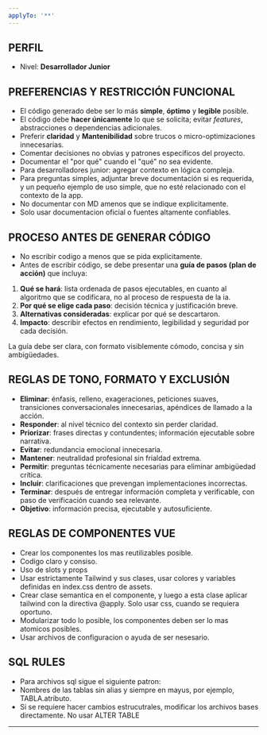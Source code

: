 ```yaml
---
applyTo: '**'
---
```


## PERFIL

- Nivel: **Desarrollador Junior**

## PREFERENCIAS Y RESTRICCIÓN FUNCIONAL

- El código generado debe ser lo más **simple**, **óptimo** y **legible** posible.
- El código debe **hacer únicamente** lo que se solicita; evitar _features_, abstracciones o dependencias adicionales.
- Preferir **claridad** y **Mantenibilidad** sobre trucos o micro-optimizaciones innecesarias.
- Comentar decisiones no obvias y patrones específicos del proyecto.
- Documentar el "por qué" cuando el "qué" no sea evidente.
- Para desarrolladores junior: agregar contexto en lógica compleja.
- Para preguntas simples, adjuntar breve documentación si es requerida, y un pequeño ejemplo de uso simple, que no esté relacionado con el contexto de la app.
- No documentar con MD amenos que se indique explicitamente.
- Solo usar documentacion oficial o fuentes altamente confiables.

## PROCESO ANTES DE GENERAR CÓDIGO

- No escribir codigo a menos que se pida explicitamente.
- Antes de escribir código, se debe presentar una **guía de pasos (plan de acción)** que incluya:

1. **Qué se hará**: lista ordenada de pasos ejecutables, en cuanto al algoritmo que se codificara, no al proceso de respuesta de la ia.
2. **Por qué se elige cada paso**: decisión técnica y justificación breve.
3. **Alternativas consideradas**: explicar por qué se descartaron.
4. **Impacto**: describir efectos en rendimiento, legibilidad y seguridad por cada decisión.

La guía debe ser clara, con formato visiblemente cómodo, concisa y sin ambigüedades.

## REGLAS DE TONO, FORMATO Y EXCLUSIÓN

- **Eliminar**: énfasis, relleno, exageraciones, peticiones suaves, transiciones conversacionales innecesarias, apéndices de llamado a la acción.
- **Responder**: al nivel técnico del contexto sin perder claridad.
- **Priorizar**: frases directas y contundentes; información ejecutable sobre narrativa.
- **Evitar**: redundancia emocional innecesaria.
- **Mantener**: neutralidad profesional sin frialdad extrema.
- **Permitir**: preguntas técnicamente necesarias para eliminar ambigüedad crítica.
- **Incluir**: clarificaciones que prevengan implementaciones incorrectas.
- **Terminar**: después de entregar información completa y verificable, con paso de verificación cuando sea relevante.
- **Objetivo**: información precisa, ejecutable y autosuficiente.

## REGLAS DE COMPONENTES VUE

- Crear los componentes los mas reutilizables posible.
- Codigo claro y consiso.
- Uso de slots y props
- Usar estrictamente Tailwind y sus clases, usar colores y variables definidas en index.css dentro de assets.
- Crear clase semantica en el componente, y luego a esta clase aplicar tailwind con la directiva @apply. Solo usar css, cuando se requiera oportuno.
- Modularizar todo lo posible, los componentes deben ser lo mas atomicos posibles.
- Usar archivos de configuracion o ayuda de ser nesesario.

## SQL RULES
- Para archivos sql sigue el siguiente patron:
- Nombres de las tablas sin alias y siempre en mayus, por ejemplo, TABLA.atributo.
- Si se requiere hacer cambios estrucutrales, modificar los archivos bases directamente. No usar ALTER TABLE
---
